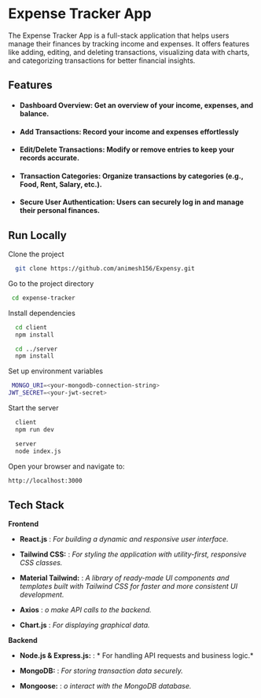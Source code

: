 
# Expense Tracker App

The Expense Tracker App is a full-stack application that helps users manage their finances by tracking income and expenses. It offers features like adding, editing, and deleting transactions, visualizing data with charts, and categorizing transactions for better financial insights.

## Features

- #### Dashboard Overview: Get an overview of your income, expenses, and balance.

- #### Add Transactions: Record your income and expenses effortlessly

- #### Edit/Delete Transactions: Modify or remove entries to keep your records accurate.

- #### Transaction Categories: Organize transactions by categories (e.g., Food, Rent, Salary, etc.).

- #### Secure User Authentication: Users can securely log in and manage their personal finances.


## Run Locally

Clone the project

```bash
  git clone https://github.com/animesh156/Expensy.git


```

Go to the project directory

```bash
 cd expense-tracker  
```

Install dependencies

```bash
  cd client
  npm install
```
```bash
  cd ../server
  npm install
```

Set up environment variables

```bash
 MONGO_URI=<your-mongodb-connection-string>  
JWT_SECRET=<your-jwt-secret>  
```


Start the server

```bash
  client
  npm run dev
```
```bash
  server
  node index.js
```
Open your browser and navigate to:

```bash
http://localhost:3000  
```



## Tech Stack

**Frontend**
- **React.js** : *For building a dynamic and responsive user interface.*

- **Tailwind CSS:** : *For styling the application with utility-first, responsive CSS classes.*

- **Material Tailwind:** : *A library of ready-made UI components and templates built with Tailwind CSS for faster and more consistent UI development.*

- **Axios** : *o make API calls to the backend.*

- **Chart.js** : *For displaying graphical data.*

**Backend**

- **Node.js & Express.js:** : * For handling API requests and business logic.*

- **MongoDB:** : *For storing transaction data securely.*

- **Mongoose:** : *o interact with the MongoDB database.*









